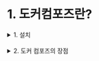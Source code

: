 # 1. 도커컴포즈란?

<details markdown="1">
<summary>1. 설치</summary>

## 설치

### docker 설치
```
curl -fsSL https://get.docker.com/ | sudo sh

sudo usermod -aG docker $USER
```

### docker-compose 설치
```
sudo curl -L "https://github.com/docker/compose/releases/download/1.24.0/docker-compose-$(uname -s)-$(uname -m)" -o /usr/local/bin/docker-compose

sudo chmod +x /usr/local/bin/docker-compose
```

</details>
</br>

<details markdown="1">
<summary>2. 도커 컴포즈의 장점</summary>

## 도커 컴포즈의 장점(사용하는 이유)

### 1. docker 실행 명령어를 일일이 입력하기가 복잡해서
1. 예시 1) nginx 컨테이너 실행
```
docker run -it nginx
```

2. 예시 2) nginx 컨테이너 실행 + 호스트의 8080 포트 연결
```docker
docker run -it -p 8080:80 nginx
```

3. 예시 3) nginx 컨테이너 실행 + 호스트의 8080 포트 연결 + 컨테이너 종료시 자동 삭제
```docker
docker run -it -p 8080:80 --rm nginx
```

4. 예시 4) nginx 컨테이너 실행 + 호스트의 8080 포트 연결 + 컨테이너 종료시 자동 삭제 + 호스트의 디렉터리를 컨테이너 안에 링크
```html
# ~/project/nginx/index.html
<html>
<body>
<h1>Hello Docker-Compose</h1>
</body>
</html>
```

```docker
docker run -it -p 8080:80 --rm -v $(pwd):/usr/share/nginx/html/ nginx
```

### 2. 컨테이너끼리 연결하기 편해서
- 준비) django-sample 이미지를 빌드합니다
```docker
git clone https://github.com/raccoonyy/django-sample-for-docker-compose.git django-sample

cd django-sample

docker build -t django-sample .
```

1. 예시 1) django 컨테이너 실행 + postgres 컨테이너 실행
```docker
docker run --rm -d --name django \
  -p 8000:8000 \
  django-sample
​
docker run --rm -d --name postgres \
  -e POSTGRES_DB=djangosample \
  -e POSTGRES_USER=sampleuser \
  -e POSTGRES_PASSWORD=samplesecret \
  postgres
```

2. 예시 2) postgres 컨테이너 실행 + django 컨테이너 실행 + 서로 연결하기
```docker
docker run --rm -d --name postgres \
  -e POSTGRES_DB=djangosample \
  -e POSTGRES_USER=sampleuser \
  -e POSTGRES_PASSWORD=samplesecret \
  postgres
​
docker run -d --rm \
  -p 8000:8000 \
  -e DJANGO_DB_HOST=db \
  --link postgres:db \
  django-sample
```

### 3. 특정 컨테이너끼리만 통신할 수 있는 가상 네트워크 환경을 편리하게 관리하고 싶어서
1. 예시 1) postgres 컨테이너 실행 + django1 컨테이너 연결
```docker
docker run --rm -d --name postgres \
  -e POSTGRES_DB=djangosample \
  -e POSTGRES_USER=sampleuser \
  -e POSTGRES_PASSWORD=samplesecret \
  postgres
​
docker run -d --rm --name django1 \
  -p 8000:8000 \
  -e DJANGO_DB_HOST=db \
  --link postgres:db \
  django-sample
```

2. 예시 2) postgres 컨테이너는 호스트의 다른 컨테이너들이 모두 접근할 수 있음
```docker
docker run -d --rm --name django2 \
  -p 8001:8000 \
  -e DJANGO_DB_HOST=db \
  --link postgres:db \
  django-sample
```

3. 예시 3) postgres 컨테이너 + django1 컨테이너만 통신할 수 있는 가상 네트워크 만들기
```docker
# 도커 네트워크 살펴보기
docker network ls
```

```docker
# 도커 네트워크 생성하기
docker network create --driver bridge web-service
​
docker network ls
```

```docker
# 컨테이너 실행하기
docker run --rm -d --name postgres \
  --network web-service \
  -e POSTGRES_DB=djangosample \
  -e POSTGRES_USER=sampleuser \
  -e POSTGRES_PASSWORD=samplesecret \
  postgres
​
docker run -d --rm --name django1 \
  --network web-service \
  -p 8000:8000 \
  -e DJANGO_DB_HOST=db \
  --link postgres:db \
  django-sample
​
docker run -d --rm --name django2 \
  -p 8001:8000 \
  -e DJANGO_DB_HOST=db \
  --link postgres:db \
  django-sample
```
- docker의 네트워크 모드 종류
  - bridge: 해당 네트워크 안에서만 통신 가능
  - host: 호스트와 똑같은 네트워크 환경
  - none: 아무 네트워크도 사용하지 않음
</details>
</br>